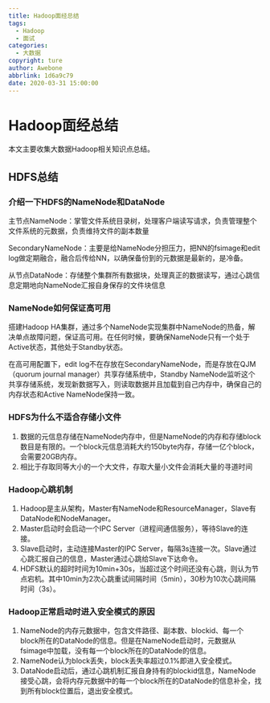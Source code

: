 ```yaml
---
title: Hadoop面经总结
tags:
  - Hadoop
  - 面试
categories:
  - 大数据
copyright: ture
author: Awebone
abbrlink: 1d6a9c79
date: 2020-03-31 15:00:00
---
```


# Hadoop面经总结

本文主要收集大数据Hadoop相关知识点总结。



## HDFS总结

### 介绍一下HDFS的NameNode和DataNode

主节点NameNode：掌管文件系统目录树，处理客户端读写请求，负责管理整个文件系统的元数据，负责维持文件的副本数量

SecondaryNameNode：主要是给NameNode分担压力，把NN的fsimage和edit log做定期融合，融合后传给NN，以确保备份到的元数据是最新的，是冷备。

从节点DataNode：存储整个集群所有数据块，处理真正的数据读写，通过心跳信息定期地向NameNode汇报自身保存的文件块信息

<!-- more -->



### NameNode如何保证高可用

搭建Hadoop HA集群，通过多个NameNode实现集群中NameNode的热备，解决单点故障问题，保证高可用。在任何时候，要确保NameNode只有一个处于Active状态，其他处于Standby状态。

在高可用配置下，edit log不在存放在SecondaryNameNode，而是存放在QJM（quorum journal manager）共享存储系统中，Standby NameNode监听这个共享存储系统，发现新数据写入，则读取数据并且加载到自己内存中，确保自己的内存状态和Active NameNode保持一致。



### HDFS为什么不适合存储小文件

1. 数据的元信息存储在NameNode内存中，但是NameNode的内存和存储block数目是有限的。一个block元信息消耗大约150byte内存，存储一亿个block，会需要20GB内存。
2. 相比于存取同等大小的一个大文件，存取大量小文件会消耗大量的寻道时间



### Hadoop心跳机制

1. Hadoop是主从架构，Master有NameNode和ResourceManager，Slave有DataNode和NodeManager。
2. Master启动时会启动一个IPC Server（进程间通信服务），等待Slave的连接。
3. Slave启动时，主动连接Master的IPC Server，每隔3s连接一次。Slave通过心跳汇报自己的信息，Master通过心跳给Slave下达命令。
4. HDFS默认的超时时间为10min+30s，当超过这个时间还没有心跳，则认为节点宕机。其中10min为2次心跳重试间隔时间（5min），30秒为10次心跳间隔时间（3s）。



### Hadoop正常启动时进入安全模式的原因

1. NameNode的内存元数据中，包含文件路径、副本数、blockid、每一个block所在的DataNode的信息。但是在NameNode启动时，元数据从fsimage中加载，没有每一个block所在的DataNode的信息。
2. NameNode认为block丢失，block丢失率超过0.1%即进入安全模式。
3. DataNode启动后，通过心跳机制汇报自身持有的blockid信息，NameNode接受心跳，会将内存元数据中的每一个block所在的DataNode的信息补全，找到所有block位置后，退出安全模式。